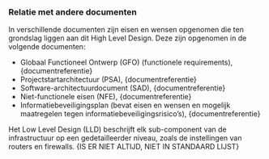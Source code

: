 ### Relatie met andere documenten

In verschillende documenten zijn eisen en wensen opgenomen die ten grondslag liggen aan dit High Level Design. Deze zijn opgenomen in de volgende documenten:

* Globaal Functioneel Ontwerp (GFO) (functionele requirements), {documentreferentie}
* Projectstartarchitectuur (PSA), {documentreferentie}
* Software-architectuurdocument (SAD), {documentreferentie}
* Niet-functionele eisen (NFE), {documentreferentie}
* Informatiebeveiligingsplan (bevat eisen en wensen en mogelijk maatregelen tegen informatiebeveiligingsrisico’s), {documentreferentie}

Het Low Level Design (LLD) beschrijft elk sub-component van de infrastructuur op een gedetailleerder niveau, zoals de instellingen van routers en firewalls.
{IS ER NIET ALTIJD, NIET IN STANDAARD LIJST}
